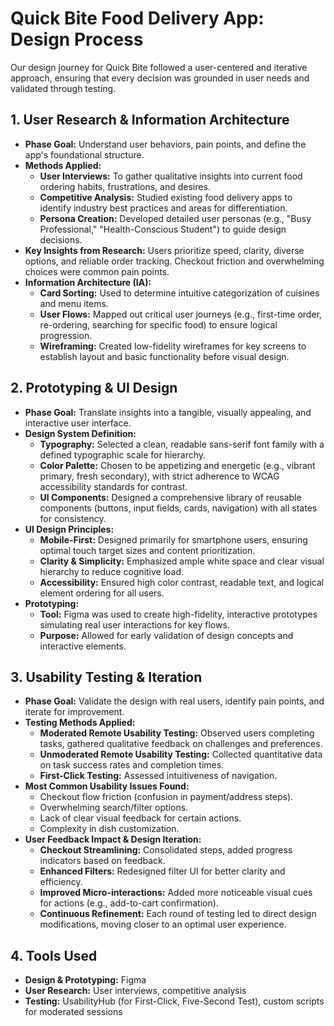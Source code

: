 # Quick Bite Food Delivery App: Design Process

Our design journey for Quick Bite followed a user-centered and iterative approach, ensuring that every decision was grounded in user needs and validated through testing.

## 1. User Research & Information Architecture

* **Phase Goal:** Understand user behaviors, pain points, and define the app's foundational structure.
* **Methods Applied:**
    * **User Interviews:** To gather qualitative insights into current food ordering habits, frustrations, and desires.
    * **Competitive Analysis:** Studied existing food delivery apps to identify industry best practices and areas for differentiation.
    * **Persona Creation:** Developed detailed user personas (e.g., "Busy Professional," "Health-Conscious Student") to guide design decisions.
* **Key Insights from Research:** Users prioritize speed, clarity, diverse options, and reliable order tracking. Checkout friction and overwhelming choices were common pain points.
* **Information Architecture (IA):**
    * **Card Sorting:** Used to determine intuitive categorization of cuisines and menu items.
    * **User Flows:** Mapped out critical user journeys (e.g., first-time order, re-ordering, searching for specific food) to ensure logical progression.
    * **Wireframing:** Created low-fidelity wireframes for key screens to establish layout and basic functionality before visual design.

## 2. Prototyping & UI Design

* **Phase Goal:** Translate insights into a tangible, visually appealing, and interactive user interface.
* **Design System Definition:**
    * **Typography:** Selected a clean, readable sans-serif font family with a defined typographic scale for hierarchy.
    * **Color Palette:** Chosen to be appetizing and energetic (e.g., vibrant primary, fresh secondary), with strict adherence to WCAG accessibility standards for contrast.
    * **UI Components:** Designed a comprehensive library of reusable components (buttons, input fields, cards, navigation) with all states for consistency.
* **UI Design Principles:**
    * **Mobile-First:** Designed primarily for smartphone users, ensuring optimal touch target sizes and content prioritization.
    * **Clarity & Simplicity:** Emphasized ample white space and clear visual hierarchy to reduce cognitive load.
    * **Accessibility:** Ensured high color contrast, readable text, and logical element ordering for all users.
* **Prototyping:**
    * **Tool:** Figma was used to create high-fidelity, interactive prototypes simulating real user interactions for key flows.
    * **Purpose:** Allowed for early validation of design concepts and interactive elements.

## 3. Usability Testing & Iteration

* **Phase Goal:** Validate the design with real users, identify pain points, and iterate for improvement.
* **Testing Methods Applied:**
    * **Moderated Remote Usability Testing:** Observed users completing tasks, gathered qualitative feedback on challenges and preferences.
    * **Unmoderated Remote Usability Testing:** Collected quantitative data on task success rates and completion times.
    * **First-Click Testing:** Assessed intuitiveness of navigation.
* **Most Common Usability Issues Found:**
    * Checkout flow friction (confusion in payment/address steps).
    * Overwhelming search/filter options.
    * Lack of clear visual feedback for certain actions.
    * Complexity in dish customization.
* **User Feedback Impact & Design Iteration:**
    * **Checkout Streamlining:** Consolidated steps, added progress indicators based on feedback.
    * **Enhanced Filters:** Redesigned filter UI for better clarity and efficiency.
    * **Improved Micro-interactions:** Added more noticeable visual cues for actions (e.g., add-to-cart confirmation).
    * **Continuous Refinement:** Each round of testing led to direct design modifications, moving closer to an optimal user experience.

## 4. Tools Used

* **Design & Prototyping:** Figma
* **User Research:** User interviews, competitive analysis
* **Testing:** UsabilityHub (for First-Click, Five-Second Test), custom scripts for moderated sessions